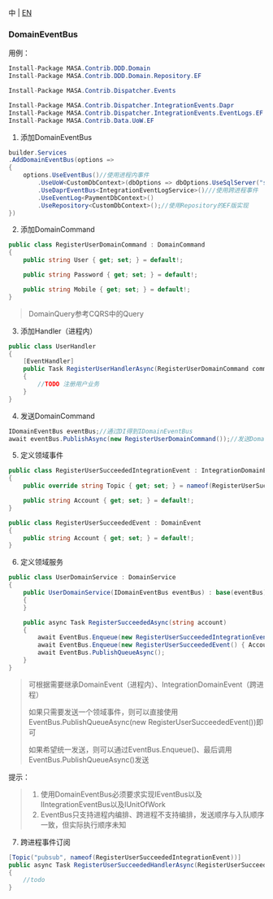 中 | [EN](README.md)

### DomainEventBus

用例：

```c#
Install-Package MASA.Contrib.DDD.Domain
Install-Package MASA.Contrib.DDD.Domain.Repository.EF

Install-Package MASA.Contrib.Dispatcher.Events

Install-Package MASA.Contrib.Dispatcher.IntegrationEvents.Dapr
Install-Package MASA.Contrib.Dispatcher.IntegrationEvents.EventLogs.EF
Install-Package MASA.Contrib.Data.UoW.EF
```

1. 添加DomainEventBus

```C#
builder.Services
.AddDomainEventBus(options =>
{
    options.UseEventBus()//使用进程内事件
        .UseUoW<CustomDbContext>(dbOptions => dbOptions.UseSqlServer("server=localhost;uid=sa;pwd=P@ssw0rd;database=idientity"))
        .UseDaprEventBus<IntegrationEventLogService>()///使用跨进程事件
        .UseEventLog<PaymentDbContext>()
        .UseRepository<CustomDbContext>();//使用Repository的EF版实现
})
```

2. 添加DomainCommand

```C#
public class RegisterUserDomainCommand : DomainCommand
{
    public string User { get; set; } = default!;

    public string Password { get; set; } = default!;

    public string Mobile { get; set; } = default!;
}
```
> DomainQuery参考CQRS中的Query

3. 添加Handler（进程内）

```C#
public class UserHandler
{
    [EventHandler]
    public Task RegisterUserHandlerAsync(RegisterUserDomainCommand command)
    {
        //TODO 注册用户业务
    }
}
```

4. 发送DomainCommand

```C#
IDomainEventBus eventBus;//通过DI得到IDomainEventBus
await eventBus.PublishAsync(new RegisterUserDomainCommand());//发送DomainCommand
```

5. 定义领域事件

```C#
public class RegisterUserSucceededIntegrationEvent : IntegrationDomainEvent
{
    public override string Topic { get; set; } = nameof(RegisterUserSucceededIntegrationEvent);

    public string Account { get; set; } = default!;
}

public class RegisterUserSucceededEvent : DomainEvent
{
    public string Account { get; set; } = default!;
}
```

6. 定义领域服务

```C#
public class UserDomainService : DomainService
{
    public UserDomainService(IDomainEventBus eventBus) : base(eventBus)
    {
    }

    public async Task RegisterSucceededAsync(string account)
    {
        await EventBus.Enqueue(new RegisterUserSucceededIntegrationEvent() { Account = account });
        await EventBus.Enqueue(new RegisterUserSucceededEvent() { Account = account });
        await EventBus.PublishQueueAsync();
    }
}
```

> 可根据需要继承DomainEvent（进程内）、IntegrationDomainEvent（跨进程）
>
> 如果只需要发送一个领域事件，则可以直接使用EventBus.PublishQueueAsync(new RegisterUserSucceededEvent())即可
>
> 如果希望统一发送，则可以通过EventBus.Enqueue()、最后调用EventBus.PublishQueueAsync()发送

提示：

> 1. 使用DomainEventBus必须要求实现IEventBus以及IIntegrationEventBus以及IUnitOfWork
> 2. EventBus只支持进程内编排、跨进程不支持编排，发送顺序与入队顺序一致，但实际执行顺序未知

7. 跨进程事件订阅

```C#
[Topic("pubsub", nameof(RegisterUserSucceededIntegrationEvent))]
public async Task RegisterUserSucceededHandlerAsync(RegisterUserSucceededIntegrationEvent @event)
{
    //todo
}
```
